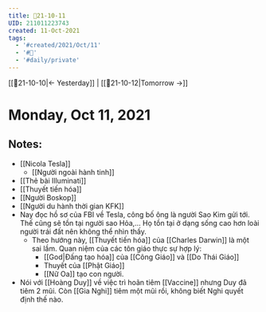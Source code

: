 ```yaml
---
title: 📝21-10-11
UID: 211011223743
created: 11-Oct-2021
tags:
  - '#created/2021/Oct/11'
  - '#📅'
  - '#daily/private'
---
```

[[📝21-10-10|<- Yesterday]] | [[📝21-10-12|Tomorrow ->]]
# Monday, Oct 11, 2021

## Notes:
- [[Nicola Tesla]]
	- [[Người ngoài hành tinh]]
- [[Thẻ bài Illuminati]]
- [[Thuyết tiến hóa]]
- [[Người Boskop]]
- [[Người du hành thời gian KFK]]
- Nay đọc hồ sơ của FBI về Tesla, công bố ông là người Sao Kim gửi tới. Thế cũng sẽ tồn tại người sao Hỏa,... Họ tồn tại ở dạng sống cao hơn loài người trái đất nên không thể nhìn thấy.
	- Theo hướng này, [[Thuyết tiến hóa]] của [[Charles Darwin]] là một sai lầm. Quan niệm của các tôn giáo thực sự hợp lý:
		- [[God|Đấng tạo hóa]] của [[Công Giáo]] và [[Do Thái Giáo]]
		- Thuyết của [[Phật Giáo]]
		- [[Nữ Oa]] tạo con người.
- Nói với [[Hoàng Duy]] về việc trì hoãn tiêm [[Vaccine]] nhưng Duy đã tiêm 2 mũi. Còn [[Gia Nghi]] tiêm một mũi rồi, không biết Nghi quyết định thế nào.

